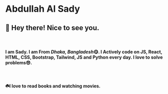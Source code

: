 # Abdullah Al Sady

## :wave: Hey there! Nice to see you.
<br>

#### I am **Sady.** I am From __*Dhaka, Bangladesh*__:yum:. I Actively code on **JS, React, HTML, CSS, Bootstrap, Tailwind, JS and Python** every day. I love to solve problems:sunglasses:.
<br>

#### :shamrock:I love to read books and watching movies.


<!--
**abdullahalsady/abdullahalsady** is a ✨ _special_ ✨ repository because its `README.md` (this file) appears on your GitHub profile.

Here are some ideas to get you started:

- 🔭 I’m currently working on ...
- 🌱 I’m currently learning ...
- 👯 I’m looking to collaborate on ...
- 🤔 I’m looking for help with ...
- 💬 Ask me about ...
- 📫 How to reach me: ...
- 😄 Pronouns: ...
- ⚡ Fun fact: ...
-->
